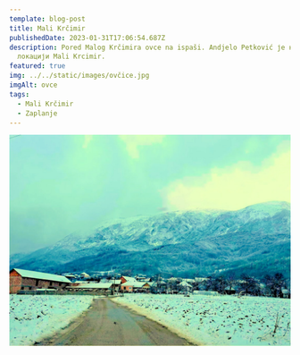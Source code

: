 ```yaml
---
template: blog-post
title: Mali Krčimir
publishedDate: 2023-01-31T17:06:54.687Z
description: Pored Malog Krčimira ovce na ispaši. Andjelo Petković је на
  локацији Mali Krcimir.
featured: true
img: ../../static/images/ovčice.jpg
imgAlt: ovce
tags:
  - Mali Krčimir
  - Zaplanje
---
```

![](../../static/images/malikrčimir.jpg "Mali Krčimir")